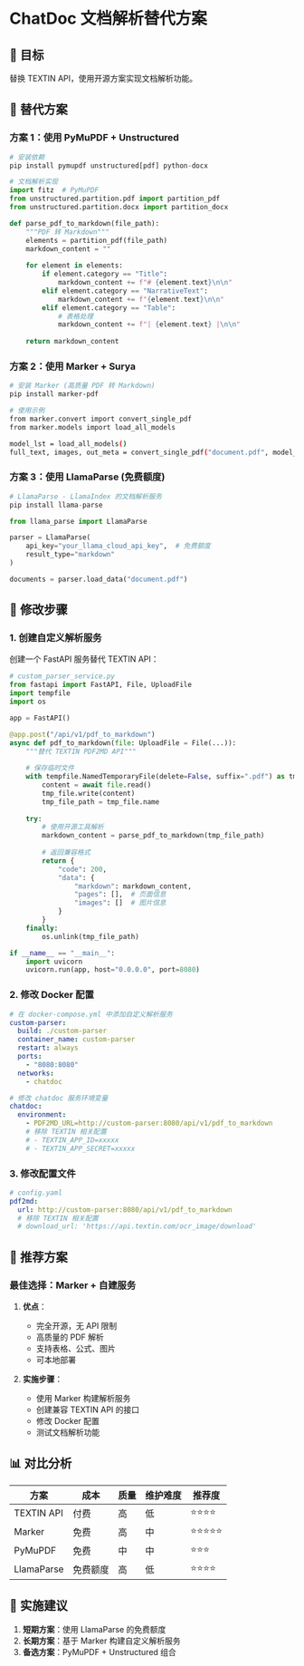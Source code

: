 # ChatDoc 文档解析替代方案

## 🎯 目标
替换 TEXTIN API，使用开源方案实现文档解析功能。

## 🔧 替代方案

### 方案 1：使用 PyMuPDF + Unstructured
```python
# 安装依赖
pip install pymupdf unstructured[pdf] python-docx

# 文档解析实现
import fitz  # PyMuPDF
from unstructured.partition.pdf import partition_pdf
from unstructured.partition.docx import partition_docx

def parse_pdf_to_markdown(file_path):
    """PDF 转 Markdown"""
    elements = partition_pdf(file_path)
    markdown_content = ""
    
    for element in elements:
        if element.category == "Title":
            markdown_content += f"# {element.text}\n\n"
        elif element.category == "NarrativeText":
            markdown_content += f"{element.text}\n\n"
        elif element.category == "Table":
            # 表格处理
            markdown_content += f"| {element.text} |\n\n"
    
    return markdown_content
```

### 方案 2：使用 Marker + Surya
```bash
# 安装 Marker (高质量 PDF 转 Markdown)
pip install marker-pdf

# 使用示例
from marker.convert import convert_single_pdf
from marker.models import load_all_models

model_lst = load_all_models()
full_text, images, out_meta = convert_single_pdf("document.pdf", model_lst)
```

### 方案 3：使用 LlamaParse (免费额度)
```python
# LlamaParse - LlamaIndex 的文档解析服务
pip install llama-parse

from llama_parse import LlamaParse

parser = LlamaParse(
    api_key="your_llama_cloud_api_key",  # 免费额度
    result_type="markdown"
)

documents = parser.load_data("document.pdf")
```

## 🔄 修改步骤

### 1. 创建自定义解析服务

创建一个 FastAPI 服务替代 TEXTIN API：

```python
# custom_parser_service.py
from fastapi import FastAPI, File, UploadFile
import tempfile
import os

app = FastAPI()

@app.post("/api/v1/pdf_to_markdown")
async def pdf_to_markdown(file: UploadFile = File(...)):
    """替代 TEXTIN PDF2MD API"""
    
    # 保存临时文件
    with tempfile.NamedTemporaryFile(delete=False, suffix=".pdf") as tmp_file:
        content = await file.read()
        tmp_file.write(content)
        tmp_file_path = tmp_file.name
    
    try:
        # 使用开源工具解析
        markdown_content = parse_pdf_to_markdown(tmp_file_path)
        
        # 返回兼容格式
        return {
            "code": 200,
            "data": {
                "markdown": markdown_content,
                "pages": [],  # 页面信息
                "images": []  # 图片信息
            }
        }
    finally:
        os.unlink(tmp_file_path)

if __name__ == "__main__":
    import uvicorn
    uvicorn.run(app, host="0.0.0.0", port=8080)
```

### 2. 修改 Docker 配置

```yaml
# 在 docker-compose.yml 中添加自定义解析服务
custom-parser:
  build: ./custom-parser
  container_name: custom-parser
  restart: always
  ports:
    - "8080:8080"
  networks:
    - chatdoc

# 修改 chatdoc 服务环境变量
chatdoc:
  environment:
    - PDF2MD_URL=http://custom-parser:8080/api/v1/pdf_to_markdown
    # 移除 TEXTIN 相关配置
    # - TEXTIN_APP_ID=xxxxx
    # - TEXTIN_APP_SECRET=xxxxx
```

### 3. 修改配置文件

```yaml
# config.yaml
pdf2md:
  url: http://custom-parser:8080/api/v1/pdf_to_markdown
  # 移除 TEXTIN 相关配置
  # download_url: 'https://api.textin.com/ocr_image/download'
```

## 🚀 推荐方案

### 最佳选择：Marker + 自建服务

1. **优点**：
   - 完全开源，无 API 限制
   - 高质量的 PDF 解析
   - 支持表格、公式、图片
   - 可本地部署

2. **实施步骤**：
   - 使用 Marker 构建解析服务
   - 创建兼容 TEXTIN API 的接口
   - 修改 Docker 配置
   - 测试文档解析功能

## 📊 对比分析

| 方案 | 成本 | 质量 | 维护难度 | 推荐度 |
|------|------|------|----------|--------|
| TEXTIN API | 付费 | 高 | 低 | ⭐⭐⭐⭐ |
| Marker | 免费 | 高 | 中 | ⭐⭐⭐⭐⭐ |
| PyMuPDF | 免费 | 中 | 中 | ⭐⭐⭐ |
| LlamaParse | 免费额度 | 高 | 低 | ⭐⭐⭐⭐ |

## 🔧 实施建议

1. **短期方案**：使用 LlamaParse 的免费额度
2. **长期方案**：基于 Marker 构建自定义解析服务
3. **备选方案**：PyMuPDF + Unstructured 组合
